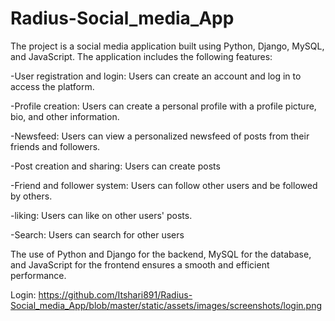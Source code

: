 # Radius-Social_media_App
The project is a social media application built using Python, Django, MySQL, and JavaScript. 
The application includes the following features:

-User registration and login: Users can create an account and log in to access the platform.

-Profile creation: Users can create a personal profile with a profile picture, bio, and other information.

-Newsfeed: Users can view a personalized newsfeed of posts from their friends and followers.

-Post creation and sharing: Users can create posts

-Friend and follower system: Users can follow other users and be followed by others.

-liking: Users can like on other users' posts.

-Search: Users can search for other users

 The use of Python and Django for the backend, MySQL for the database, and 
 JavaScript for the frontend ensures a smooth and efficient performance.
 
 Login:
 https://github.com/Itshari891/Radius-Social_media_App/blob/master/static/assets/images/screenshots/login.png
